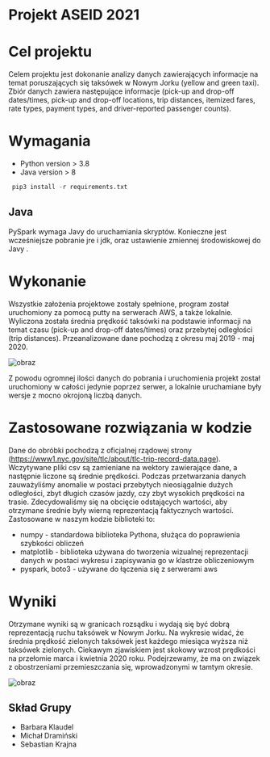 # Projekt ASEID 2021

# Cel projektu
Celem projektu jest dokonanie analizy danych zawierających informacje na temat poruszających się taksówek w Nowym Jorku (yellow and green taxi). Zbiór danych zawiera następujące informacje (pick-up and drop-off dates/times, pick-up and drop-off locations, trip distances, itemized fares, rate types, payment types, and driver-reported passenger counts).

# Wymagania
* Python version > 3.8
* Java version > 8

```python
 pip3 install -r requirements.txt
 ```

## Java
PySpark wymaga Javy do uruchamiania skryptów. Konieczne jest wcześniejsze pobranie jre i jdk, oraz ustawienie zmiennej środowiskowej do Javy .

# Wykonanie
Wszystkie założenia projektowe zostały spełnione, program został uruchomiony za pomocą putty na serwerach AWS, a także lokalnie. Wyliczona została średnia prędkość taksówki na podstawie informacji na temat czasu (pick-up and drop-off dates/times) oraz przebytej odległości (trip distances). Przeanalizowane dane pochodzą z okresu maj 2019 - maj 2020.

![obraz](https://user-images.githubusercontent.com/51135031/134080645-3ad89005-f037-4f2e-8c81-ec4c0189bc5c.png)

Z powodu ogromnej ilości danych do pobrania i uruchomienia projekt został uruchomiony w całości jedynie poprzez serwer, a lokalnie uruchamiane były wersje z mocno okrojoną liczbą danych.

# Zastosowane rozwiązania w kodzie
Dane do obróbki pochodzą z oficjalnej rządowej strony (https://www1.nyc.gov/site/tlc/about/tlc-trip-record-data.page). Wczytywane pliki csv są zamieniane na wektory zawierające dane, a następnie liczone są średnie prędkości. Podczas przetwarzania danych zauważyliśmy anomalie w postaci przebytych nieosiągalnie dużych odległości, zbyt długich czasów jazdy, czy zbyt wysokich prędkości na trasie. Zdecydowaliśmy się na obcięcie odstających wartości, aby otrzymane średnie były wierną reprezentacją faktycznych wartości.
Zastosowane w naszym kodzie biblioteki to:
* numpy - standardowa biblioteka Pythona, służąca do poprawienia szybkości obliczeń
* matplotlib - biblioteka używana do tworzenia wizualnej reprezentacji danych w postaci wykresu i zapisywania go w klastrze obliczeniowym
* pyspark, boto3 - używane do łączenia się z serwerami aws

# Wyniki
Otrzymane wyniki są w granicach rozsądku i wydają się być dobrą reprezentacją ruchu taksówek w Nowym Jorku. Na wykresie widać, że średnia prędkość zielonych taksówek jest każdego miesiąca wyższa niż taksówek zielonych. Ciekawym zjawiskiem jest skokowy wzrost prędkości na przełomie marca i kwietnia 2020 roku. Podejrzewamy, że ma on związek z obostrzeniami przemieszczania się, wprowadzonymi w tamtym okresie.

![obraz](https://user-images.githubusercontent.com/51135031/134083068-5c1f7bcb-ff51-4f9a-b2a0-90d2524984d1.png)

## Skład Grupy
* Barbara Klaudel
* Michał Dramiński
* Sebastian Krajna

